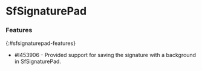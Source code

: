 # SfSignaturePad

### Features
{:#sfsignaturepad-features}

* \#I453906 - Provided support for saving the signature with a background in SfSignaturePad.